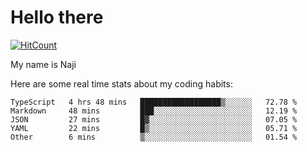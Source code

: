 # Hello there

[![HitCount](http://hits.dwyl.com/na-ji/na-ji.svg)](https://youtu.be/dQw4w9WgXcQ)

My name is Naji

Here are some real time stats about my coding habits:

<!--START_SECTION:waka-->
```text
TypeScript   4 hrs 48 mins   ██████████████████▒░░░░░░   72.78 % 
Markdown     48 mins         ███░░░░░░░░░░░░░░░░░░░░░░   12.19 % 
JSON         27 mins         █▓░░░░░░░░░░░░░░░░░░░░░░░   07.05 % 
YAML         22 mins         █▒░░░░░░░░░░░░░░░░░░░░░░░   05.71 % 
Other        6 mins          ▒░░░░░░░░░░░░░░░░░░░░░░░░   01.54 % 
```
<!--END_SECTION:waka-->
